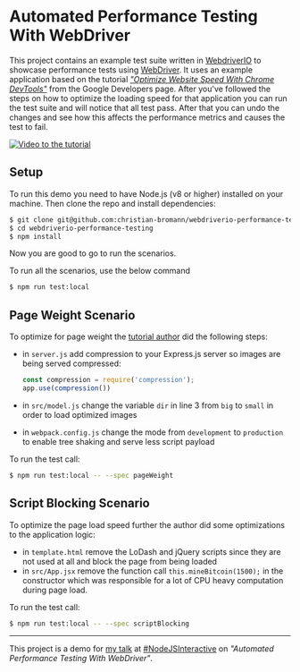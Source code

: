 Automated Performance Testing With WebDriver
============================================

This project contains an example test suite written in [WebdriverIO](http://webdriver.io/) to showcase performance tests using [WebDriver](https://www.w3.org/TR/webdriver1/). It uses an example application based on the tutorial [_"Optimize Website Speed With Chrome DevTools"_](https://developers.google.com/web/tools/chrome-devtools/speed/get-started) from the Google Developers page. After you've followed the steps on how to optimize the loading speed for that application you can run the test suite and will notice that all test pass. After that you can undo the changes and see how this affects the performance metrics and causes the test to fail.

[![Video to the tutorial](http://img.youtube.com/vi/5fLW5Q5ODiE/maxresdefault.jpg "Video to the tutorial")](https://www.youtube.com/watch?v=5fLW5Q5ODiE)

## Setup

To run this demo you need to have Node.js (v8 or higher) installed on your machine. Then clone the repo and install dependencies:

```sh
$ git clone git@github.com:christian-bromann/webdriverio-performance-testing.git
$ cd webdriverio-performance-testing
$ npm install
```

Now you are good to go to run the scenarios.

To run all the scenarios, use the below command

```sh
$ npm run test:local
```

## Page Weight Scenario

To optimize for page weight the [tutorial author](https://twitter.com/kaycebasques) did the following steps:

- in `server.js` add compression to your Express.js server so images are being served compressed:
    
    ```js
    const compression = require('compression');
    app.use(compression())
    ```

- in `src/model.js` change the variable `dir` in line 3 from `big` to `small` in order to load optimized images
- in `webpack.config.js` change the mode from `development` to `production` to enable tree shaking and serve less script payload

To run the test call:

```sh
$ npm run test:local -- --spec pageWeight
```

## Script Blocking Scenario

To optimize the page load speed further the author did some optimizations to the application logic:

- in `template.html` remove the LoDash and jQuery scripts since they are not used at all and block the page from being loaded
- in `src/App.jsx` remove the function call `this.mineBitcoin(1500);` in the constructor which was responsible for a lot of CPU heavy computation during page load.

To run the test call:

```sh
$ npm run test:local -- --spec scriptBlocking
```

---

This project is a demo for [my talk](https://jsi2018.sched.com/event/F76M/automated-performance-testing-with-webdriver-christian-bromann-sauce-labs) at [#NodeJSInteractive](https://events.linuxfoundation.org/events/js-interactive-2018/) on _"Automated Performance Testing With WebDriver"_.
